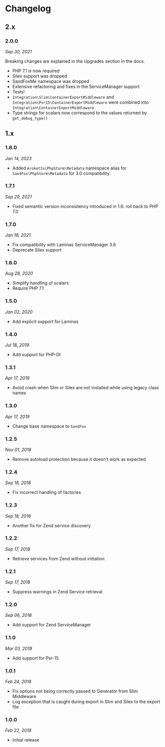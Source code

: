# Changelog

## 2.x

### 2.0.0

*Sep 30, 2021*

Breaking changes are explained in the Upgrades section in the docs.

* PHP 7.1 is now required
* Silex support was dropped
* SandFoxMe namespace was dropped
* Extensive refactoring and fixes in the ServiceManager support
* Tests!
* ``Integration\Slim\ContainerExportMiddleware`` and
  ``Integration\Psr15\ContainerExportMiddleware`` were combined into
  ``Integration\ContainerExportMiddleware``
* Type strings for scalars now correspond to the values returned by ``get_debug_type()``

## 1.x

### 1.8.0

*Jan 14, 2023*

* Added `Arokettu\PhpStorm\Metadata` namespace alias for `SandFox\PhpStorm\Metadata` for 3.0 compatibility.

### 1.7.1

*Sep 29, 2021*

* Fixed semantic version inconsistency introduced in 1.6: roll back to PHP 7.0

### 1.7.0

*Jan 18, 2021*

* Fix compatibility with Laminas ServiceManager 3.6
* Deprecate Silex support

### 1.6.0

*Aug 28, 2020*

* Simplify handling of scalars
* Require PHP 7.1

### 1.5.0

*Jan 02, 2020*

* Add explicit support for Laminas

### 1.4.0

*Jul 18, 2019*

* Add support for PHP-DI

### 1.3.1

*Apr 17, 2019*

* Avoid crash when Slim or Silex are not installed while using legacy class names

### 1.3.0

*Apr 17, 2019*

* Change base namespace to `SandFox`

### 1.2.5

*Nov 01, 2018*

* Remove autoload protection because it doesn't work as expected

### 1.2.4

*Sep 18, 2018*

* Fix incorrect handling of factories

### 1.2.3

*Sep 18, 2018*

* Another fix for Zend service discovery

### 1.2.2

*Sep 17, 2018*

* Retrieve services from Zend without initiation

### 1.2.1

*Sep 17, 2018*

* Suppress warnings in Zend Service retrieval

### 1.2.0

*Sep 06, 2018*

* Add support for Zend ServiceManager

### 1.1.0

*Mar 03, 2018*

* Add support for Psr-15

### 1.0.1

*Feb 24, 2018*

* Fix options not being correctly passed to Generator from Slim Middleware
* Log exception that is caught during export in Slim and Silex to the export file

### 1.0.0

*Feb 22, 2018*

* Initial release
